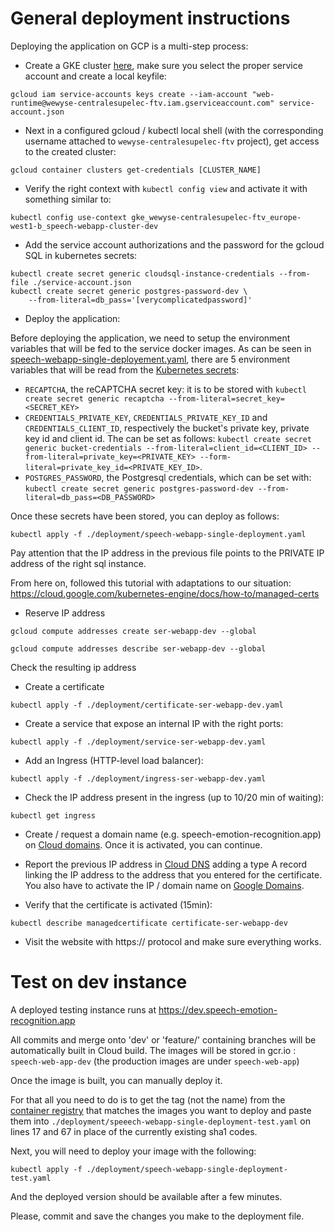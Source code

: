 
# General deployment instructions

Deploying the application on GCP is a multi-step process:

- Create a GKE cluster [here](https://console.cloud.google.com/kubernetes/list?authuser=0&project=wewyse-centralesupelec-ftv), make sure you select the proper service account and create a local keyfile:

```
gcloud iam service-accounts keys create --iam-account "web-runtime@wewyse-centralesupelec-ftv.iam.gserviceaccount.com" service-account.json
```

- Next in a configured gcloud / kubectl local shell (with the corresponding username attached to `wewyse-centralesupelec-ftv` project), get access to the created cluster:

```
gcloud container clusters get-credentials [CLUSTER_NAME] 
```

- Verify the right context with `kubectl config view` and activate it with something similar to:

```
kubectl config use-context gke_wewyse-centralesupelec-ftv_europe-west1-b_speech-webapp-cluster-dev
```

- Add the service account authorizations and the password for the gcloud SQL in kubernetes secrets: 

``` 
kubectl create secret generic cloudsql-instance-credentials --from-file ./service-account.json
kubectl create secret generic postgres-password-dev \
    --from-literal=db_pass='[verycomplicatedpassword]'
```

- Deploy the application:

Before deploying the application, we need to setup the environment variables that will be fed to the service docker images. As can be seen in [speech-webapp-single-deployement.yaml](./speech-webapp-single-deployment.yaml), there are 5 environment variables that will be read from the [Kubernetes secrets](https://kubernetes.io/docs/concepts/configuration/secret/):

- `RECAPTCHA`, the reCAPTCHA secret key: it is to be stored with `kubectl create secret generic recaptcha --from-literal=secret_key=<SECRET_KEY>`
- `CREDENTIALS_PRIVATE_KEY`, `CREDENTIALS_PRIVATE_KEY_ID` and `CREDENTIALS_CLIENT_ID`, respectively the bucket's private key, private key id and client id. The can be set as follows: `kubectl create secret generic bucket-credentials --from-literal=client_id=<CLIENT_ID> --from-literal=private_key=<PRIVATE_KEY> --form-literal=private_key_id=<PRIVATE_KEY_ID>`.
- `POSTGRES_PASSWORD`, the Postgresql credentials, which can be set with: `kubectl create secret generic postgres-password-dev --from-literal=db_pass=<DB_PASSWORD>`

Once these secrets have been stored, you can deploy as follows:

```
kubectl apply -f ./deployment/speech-webapp-single-deployment.yaml
```

Pay attention that the IP address in the previous file points to the PRIVATE IP address of the right sql instance.

From here on, followed this tutorial with adaptations to our situation:
https://cloud.google.com/kubernetes-engine/docs/how-to/managed-certs

- Reserve IP address

```
gcloud compute addresses create ser-webapp-dev --global

gcloud compute addresses describe ser-webapp-dev --global
```

Check the resulting ip address

- Create a certificate

```
kubectl apply -f ./deployment/certificate-ser-webapp-dev.yaml
```

- Create a service that expose an internal IP with the right ports:

``` 
kubectl apply -f ./deployment/service-ser-webapp-dev.yaml
```

- Add an Ingress (HTTP-level load balancer):

```
kubectl apply -f ./deployment/ingress-ser-webapp-dev.yaml
```

- Check the IP address present in the ingress (up to 10/20 min of waiting):

```
kubectl get ingress
```

- Create / request a domain name (e.g. speech-emotion-recognition.app) on [Cloud domains](https://console.cloud.google.com/net-services/domains/registrations/list?authuser=0&project=wewyse-centralesupelec-ftv). Once it is activated, you can continue.

- Report the previous IP address in [Cloud DNS](https://console.cloud.google.com/net-services/dns/zones/speech-webapp/details?organizationId=96332070682&project=wewyse-centralesupelec-ftv) adding a type A record linking the IP address to the address that you entered for the certificate. You also have to activate the IP / domain name on [Google Domains](https://domains.google.com/).

- Verify that the certificate is activated (15min):

```
kubectl describe managedcertificate certificate-ser-webapp-dev
```

- Visit the website with https:// protocol and make sure everything works.

# Test on dev instance

A deployed testing instance runs at https://dev.speech-emotion-recognition.app

All commits and merge onto 'dev' or 'feature/' containing branches will be automatically built in Cloud build.
The images will be stored in gcr.io : `speech-web-app-dev` (the production images are under `speech-web-app`)

Once the image is built, you can manually deploy it.

For that all you need to do is to get the tag (not the name) from the [container registry](https://console.cloud.google.com/gcr/images/wewyse-centralesupelec-ftv/GLOBAL/speech-web-app-dev?project=wewyse-centralesupelec-ftv&authuser=0&gcrImageListsize=30) that matches the images you want to deploy and paste them into `./deployment/speeech-webapp-single-deployment-test.yaml` on lines 17 and 67 in place of the currently existing sha1 codes.

Next, you will need to deploy your image with the following:

```
kubectl apply -f ./deployment/speech-webapp-single-deployment-test.yaml
```

And the deployed version should be available after  a few minutes.

Please, commit and save the changes you make to the deployment file.
